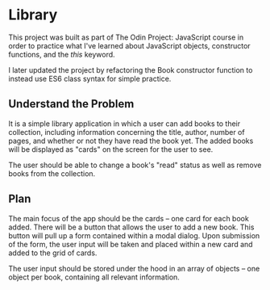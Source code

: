 # Library

This project was built as part of The Odin Project: JavaScript course in order to practice what I've learned about JavaScript objects, constructor functions, and the _this_ keyword.

I later updated the project by refactoring the Book constructor function to instead use ES6 class syntax for simple practice.

## Understand the Problem

It is a simple library application in which a user can add books to their collection, including information concerning the title, author, number of pages, and whether or not they have read the book yet. The added books will be displayed as "cards" on the screen for the user to see.

The user should be able to change a book's "read" status as well as remove books from the collection.

## Plan

The main focus of the app should be the cards – one card for each book added. There will be a button that allows the user to add a new book. This button will pull up a form contained within a modal dialog. Upon submission of the form, the user input will be taken and placed within a new card and added to the grid of cards.

The user input should be stored under the hood in an array of objects – one object per book, containing all relevant information.